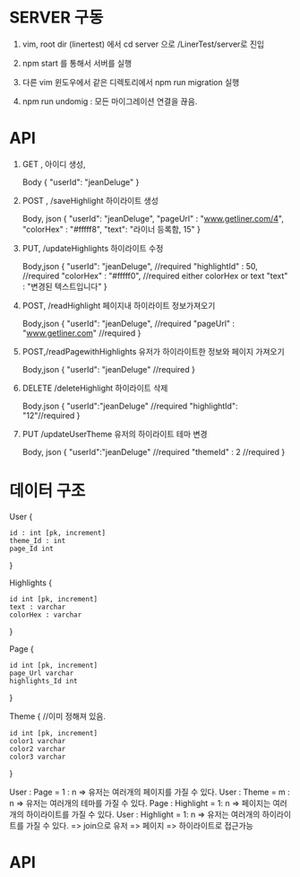 # SERVER 구동

1. vim, root dir (linertest) 에서 cd server 으로 /LinerTest/server로 진입
2. npm start 를 통해서 서버를 실행
3. 다른 vim 윈도우에서 같은 디렉토리에서 npm run migration 실행

4. npm run undomig : 모든 마이그레이션 연결을 끊음.

# API
1. GET , 아이디 생성, 

    Body
    {
    "userId": "jeanDeluge"
    }

2. POST , /saveHighlight 하이라이트 생성

    Body, json
    {
    "userId":  "jeanDeluge",
    "pageUrl" : "www.getliner.com/4",
    "colorHex" : "#fffff8",
    "text": "라이너 등록함, 15"
    }

3. PUT, /updateHighlights 하이라이트 수정

    Body,json
    {
    "userId":  "jeanDeluge", //required
    "highlightId" : 50, //required
    "colorHex" : "#fffff0", //required either colorHex or text
    "text" : "변경된 텍스트입니다"
    }

4. POST, /readHighlight 페이지내 하이라이트 정보가져오기

    Body,json
    {
    "userId":  "jeanDeluge", //required
    "pageUrl" : "www.getliner.com" //required
    }

5. POST,/readPagewithHighlights 유저가 하이라이트한 정보와 페이지 가져오기

    Body,json
    {
        "userId": "jeanDeluge" //required
    }

6. DELETE /deleteHighlight 하이라이트 삭제
    
    Body.json
    {
        "userId":"jeanDeluge" //required
        "highlightId": "12"//required
    }
7. PUT /updateUserTheme    유저의 하이라이트 테마 변경

    Body, json
    {
        "userId":"jeanDeluge" //required
        "themeId" : 2 //required
    }
# 데이터 구조

User {

    id : int [pk, increment]
    theme_Id : int 
    page_Id int
}

Highlights {

    id int [pk, increment]
    text : varchar
    colorHex : varchar

}

Page {

    id int [pk, increment]
    page_Url varchar
    highlights_Id int
}

Theme { //이미 정해져 있음.

    id int [pk, increment]
    color1 varchar
    color2 varchar
    color3 varchar

}


User : Page = 1 : n => 유저는 여러개의 페이지를 가질 수 있다.
User : Theme = m : n => 유저는 여러개의 테마를 가질 수 있다.
Page : Highlight = 1: n =>  페이지는 여러개의 하이라이트를 가질 수 있다. 
User : Highlight = 1: n => 유저는 여러개의 하이라이트를 가질 수 있다.
=> join으로 유저 => 페이지 => 하이라이트로 접근가능
# API
